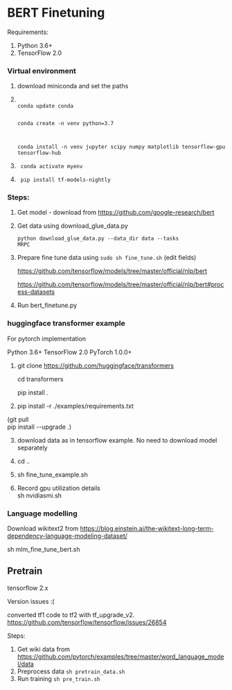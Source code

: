 # BERT Finetuning

Requirements:

1. Python 3.6+
2. TensorFlow 2.0

### Virtual environment

1. download miniconda and set the paths
2. <code>
   conda update conda

   conda create -n venv python=3.7

   conda install -n venv jupyter scipy numpy matplotlib tensorflow-gpu tensorflow-hub
   </code>

3. <code> conda activate myenv</code>

4. <code> pip install tf-models-nightly </code>

### Steps:

1. Get model - download from https://github.com/google-research/bert

2. Get data using download_glue_data.py

   <code>python download_glue_data.py --data_dir data --tasks MRPC</code>

3. Prepare fine tune data using <code>sudo sh fine_tune.sh</code>
   (edit fields)

   https://github.com/tensorflow/models/tree/master/official/nlp/bert

   https://github.com/tensorflow/models/tree/master/official/nlp/bert#process-datasets

4. Run bert_finetune.py


### huggingface transformer example

For pytorch implementation

Python 3.6+ TensorFlow 2.0 PyTorch 1.0.0+

1. git clone https://github.com/huggingface/transformers

    cd transformers

    pip install .

2. pip install -r ./examples/requirements.txt

(git pull \
pip install --upgrade .)


3. download data as in tensorflow example. No need to download model separately

4. cd ..
5. sh fine_tune_example.sh

6. Record gpu utilization details \
 sh nvidiasmi.sh

 
### Language modelling

Download wikitext2 from https://blog.einstein.ai/the-wikitext-long-term-dependency-language-modeling-dataset/

sh mlm_fine_tune_bert.sh


## Pretrain
tensorflow 2.x

Version issues :(

converted tf1 code to tf2 with tf_upgrade_v2. \
https://github.com/tensorflow/tensorflow/issues/26854

Steps:

1. Get wiki data from https://github.com/pytorch/examples/tree/master/word_language_model/data 
2. Preprocess data <code>sh pretrain_data.sh</code>
3. Run training <code>sh pre_train.sh </code>
